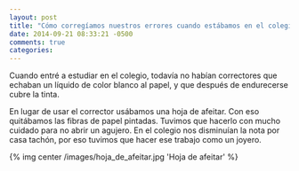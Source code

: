 ```yaml
---
layout: post
title: "Cómo corregíamos nuestros errores cuando estábamos en el colegio"
date: 2014-09-21 08:33:21 -0500
comments: true
categories:
---
```


Cuando entré a estudiar en el colegio, todavía no habían correctores que
echaban un líquido de color blanco al papel, y que después de endurecerse
cubre la tinta.

En lugar de usar el corrector usábamos una hoja de afeitar. Con eso quitábamos
las fibras de papel pintadas. Tuvimos que hacerlo con mucho cuidado para
no abrir un agujero. En el colegio nos disminuían la nota por casa tachón,
por eso tuvimos que hacer ese trabajo como un joyero.

{% img center /images/hoja_de_afeitar.jpg 'Hoja de afeitar' %}
